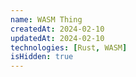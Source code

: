 ```yaml
---
name: WASM Thing
createdAt: 2024-02-10
updatedAt: 2024-02-10
technologies: [Rust, WASM]
isHidden: true
---
```

